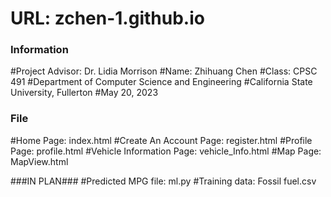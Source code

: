 # URL: zchen-1.github.io
### Information ###
#Project Advisor: Dr. Lidia Morrison
#Name: Zhihuang Chen
#Class: CPSC 491
#Department of Computer Science and Engineering
#California State University, Fullerton
#May 20, 2023

### File ###
#Home Page: index.html
#Create An Account Page: register.html
#Profile Page: profile.html
#Vehicle Information Page: vehicle_Info.html
#Map Page: MapView.html

###IN PLAN###
#Predicted MPG file: ml.py
#Training data: Fossil fuel.csv

